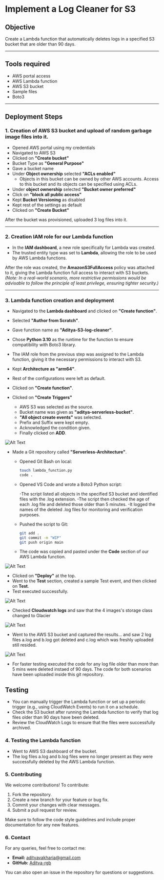 # Implement a Log Cleaner for S3


## Objective
Create a Lambda function that automatically deletes logs in a specified S3 bucket that are older than 90 days.


---

## Tools required
- AWS portal access
- AWS Lambda function
- AWS S3 bucket
- Sample files
- Boto3

---

## Deployment Steps

### 1. Creation of AWS S3 bucket and upload of random garbage image files into it.
- Opened AWS portal using my credentials
- Navigated to AWS S3
- Clicked on **"Create bucket"**
- Bucket Type as **"General Purpose"**
- Gave a bucket name
- Under **Object ownership** selected **"ACLs enabled"** 
    - Objects in this bucket can be owned by other AWS accounts. Access to this bucket and its objects can be specified using ACLs.
- Under **object ownership** selected **"Bucket owner preferred"**
- Click on **"block all public access"**
- Kept **Bucket Versioning** as disabled
- Kept rest of the settings as default 
- Clicked on **"Create Bucket"**

After the bucket was provisioned, uploaded 3 log files into it.

---

### 2. Creation IAM role for our Lambda function
- In the **IAM dashboard**, a new role specifically for Lambda was created.  
- The trusted entity type was set to **Lambda**, allowing the role to be used by AWS Lambda functions.

After the role was created, the **AmazonS3FullAccess** policy was attached to it, giving the Lambda function full access to interact with S3 buckets.  
*(Note: In a real-world scenario, more restrictive permissions would be advisable to follow the principle of least privilege, ensuring tighter security.)*

---

### 3. Lambda function creation and deployment 

- Navigated to the **Lambda dashboard** and clicked on **"Create function"**.
- Selected **"Author from Scratch"**.
- Gave function name as **"Aditya-S3-log-cleaner"**.
- Chose **Python 3.10** as the runtime for the function to ensure compatibility with Boto3 library.
- The IAM role from the previous step was assigned to the Lambda function, giving it the necessary permissions to interact with S3.
- Kept **Architecture as "arm64"**.
- Rest of the configurations were left as default.
- Clicked on **"Create function"**.

- Clicked on **"Create Triggers"**
    - AWS S3 was selected as the source.
    - Bucket name was given as **"aditya-serverless-bucket"**.
    - **"All object create events"** was selected.
    - Prefix and Suffix were kept empty.
    - Acknowledged the condition given.
    - Finally clicked on **ADD**.

![Alt Text](/3-Implement-a-Log-Cleaner-for-AWS-S3/images/LOG-FUNCTION-flow.JPG)


- Made a Git repository called **"Serverless-Architecture"**.
    - Opened Git Bash on local:
      ```bash
      touch lambda_function.py
      code .
      ```
    - Opened VS Code and wrote a Boto3 Python script:
    
      -The script listed all objects in the specified S3 bucket and identified files with the .log extension.
      -The script then checked the age of each .log file and deleted those older than 5 minutes.
      -It logged the names of the deleted .log files for monitoring and verification purposes.
    
    - Pushed the script to Git:
      ```bash
      git add .
      git commit -m "WIP"
      git push origin main
      ```

    - The code was copied and pasted under the **Code** section of our AWS Lambda function.
      
 ![Alt Text](/3-Implement-a-Log-Cleaner-for-AWS-S3/images/LOG-CODE-COPIED.JPG)



- Clicked on **"Deploy"** at the top.
- Went to the **Test** section, created a sample Test event, and then clicked on **Test**.
- Test executed successfully.

![Alt Text](/3-Implement-a-Log-Cleaner-for-AWS-S3/images/LOG-TEST-PASS.JPG)

- Checked **Cloudwatch logs** and saw that the 4 images's storage class changed to Glacier

![Alt Text](/3-Implement-a-Log-Cleaner-for-AWS-S3/images/LOG-CLOUDFARE-LOGS.JPG)

- Went to the AWS S3 bucket and captured the results... and saw 2 log files a.log and b.log got deleted and c.log which was freshly uploaded still resided.


![Alt Text](/3-Implement-a-Log-Cleaner-for-AWS-S3/images/LOG-BUCKET-SS.JPG)


- For faster testing executed the code for any log file older than more than 5 mins were deleted instaed of 90 days. The code for both scenarios have been uploaded inside this git repository.


## Testing

- You can manually trigger the Lambda function or set up a periodic trigger (e.g., using CloudWatch Events) to run it on a schedule.
- Check the S3 bucket after running the Lambda function to verify that log files older than 90 days have been deleted.
- Review the CloudWatch Logs to ensure that the files were successfully archived.


### 4. Testing the Lambda function

- Went to AWS S3 dashboard of the bucket.  
- The log files a.log and b.log files were no longer present as they were successfully deleted by the AWS Lambda function.

### 5. Contributing

We welcome contributions! To contribute:

1. Fork the repository.
2. Create a new branch for your feature or bug fix.
3. Commit your changes with clear messages.
4. Submit a pull request for review.

Make sure to follow the code style guidelines and include proper documentation for any new features.


### 6. Contact

For any queries, feel free to contact me:

- **Email:** adityavakharia@gmail.com
- **GitHub:** [Aditya-rgb](https://github.com/Aditya-rgb/Serverless-Architecture)

You can also open an issue in the repository for questions or suggestions.
